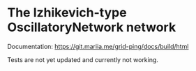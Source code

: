 # The Izhikevich-type OscillatoryNetwork network

Documentation: https://git.mariia.me/grid-ping/docs/build/html 

Tests are not yet updated and currently not working.
